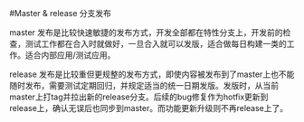 #Master & release 分支发布

master 发布是比较快速敏捷的发布方式，开发全部都在特性分支上，开发前的检查，测试工作都在合入时就做好，一旦合入就可以发版，适合做每日构建一类的工作。适合内部应用/测试应用。

release 发布是比较重但更规整的发布方式，即使内容被发布到了master上也不能随时发布，需要测试定期回归，并规定适当的统一日期发版。发版时，从当前master上打tag并拉出新的release分支。后续的bug修复作为hotfix更新到release上，确认无误后也同步到master。而功能更新升级则不再release上了。